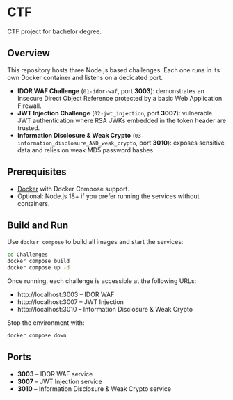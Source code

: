 # CTF

CTF project for bachelor degree.

## Overview
This repository hosts three Node.js based challenges. Each one runs in its own Docker container and listens on a dedicated port.

- **IDOR WAF Challenge** (`01-idor-waf`, port **3003**): demonstrates an Insecure Direct Object Reference protected by a basic Web Application Firewall.
- **JWT Injection Challenge** (`02-jwt_injection`, port **3007**): vulnerable JWT authentication where RSA JWKs embedded in the token header are trusted.
- **Information Disclosure & Weak Crypto** (`03-information_disclosure_AND_weak_crypto`, port **3010**): exposes sensitive data and relies on weak MD5 password hashes.

## Prerequisites
- [Docker](https://docs.docker.com/get-docker/) with Docker Compose support.
- Optional: Node.js 18+ if you prefer running the services without containers.

## Build and Run
Use `docker compose` to build all images and start the services:

```bash
cd Challenges
docker compose build
docker compose up -d
```

Once running, each challenge is accessible at the following URLs:

- http://localhost:3003 – IDOR WAF
- http://localhost:3007 – JWT Injection
- http://localhost:3010 – Information Disclosure & Weak Crypto

Stop the environment with:

```bash
docker compose down
```

## Ports
- **3003** – IDOR WAF service
- **3007** – JWT Injection service
- **3010** – Information Disclosure & Weak Crypto service
